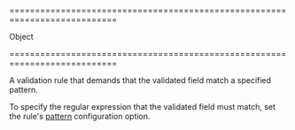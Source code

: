 ===========================================================================
<!--type-->Object<!--/type-->
===========================================================================

<!--shortDescription-->
A validation rule that demands that the validated field match a specified pattern.
<!--/shortDescription-->

<!--fullDescription-->
To specify the regular expression that the validated field must match, set the rule's [pattern](/Documentation/ApiReference/UI_Widgets/dxValidator/Validation_Rules/PatternRule/#pattern) configuration option.
<!--/fullDescription-->